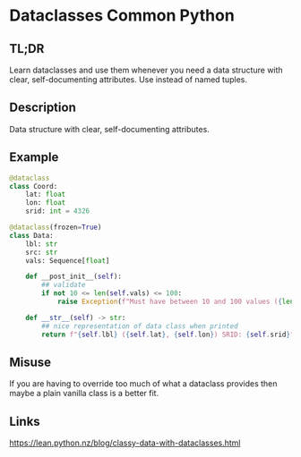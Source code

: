Dataclasses <a class="status common">Common Python</a>
===========

TL;DR
-----

Learn dataclasses and use them whenever you need a data structure with clear, self-documenting attributes. Use instead of named tuples.

Description
-----------

Data structure with clear, self-documenting attributes.

Example
-------

```python
@dataclass
class Coord:
    lat: float
    lon: float
    srid: int = 4326
```

```python
@dataclass(frozen=True)
class Data:
    lbl: str
    src: str
    vals: Sequence[float]

    def __post_init__(self):
        ## validate
        if not 10 <= len(self.vals) <= 100:
            raise Exception(f"Must have between 10 and 100 values ({len(self.vals)} supplied)")

    def __str__(self) -> str:
        ## nice representation of data class when printed
        return f"{self.lbl} ({self.lat}, {self.lon}) SRID: {self.srid}"
```

Misuse
------

If you are having to override too much of what a dataclass provides then maybe a plain vanilla class is a better fit.

Links
-----

https://lean.python.nz/blog/classy-data-with-dataclasses.html
